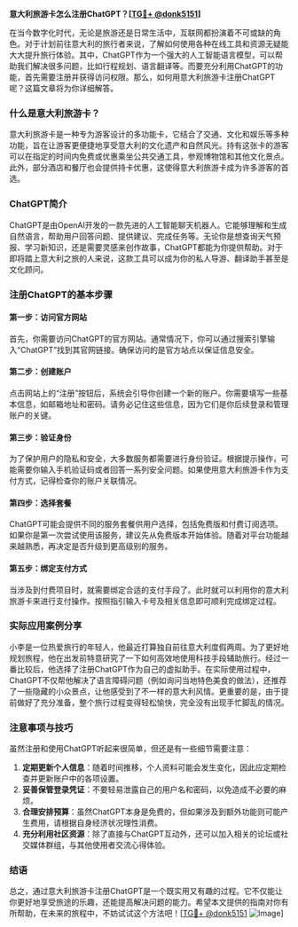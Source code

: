 **意大利旅游卡怎么注册ChatGPT？[[TG💪+ @donk5151](https://t.me/s/donk5151)]**

在当今数字化时代，无论是旅游还是日常生活中，互联网都扮演着不可或缺的角色。对于计划前往意大利的旅行者来说，了解如何使用各种在线工具和资源无疑能大大提升旅行体验。其中，ChatGPT作为一个强大的人工智能语言模型，可以帮助我们解决很多问题，比如行程规划、语言翻译等。而要充分利用ChatGPT的功能，首先需要注册并获得访问权限。那么，如何用意大利旅游卡注册ChatGPT呢？这篇文章将为你详细解答。

### 什么是意大利旅游卡？

意大利旅游卡是一种专为游客设计的多功能卡，它结合了交通、文化和娱乐等多种功能，旨在让游客更便捷地享受意大利的文化遗产和自然风光。持有这张卡的游客可以在指定的时间内免费或优惠乘坐公共交通工具，参观博物馆和其他文化景点。此外，部分酒店和餐厅也会提供持卡优惠，这使得意大利旅游卡成为许多游客的首选。

### ChatGPT简介

ChatGPT是由OpenAI开发的一款先进的人工智能聊天机器人。它能够理解和生成自然语言，帮助用户回答问题、提供建议、完成任务等。无论你是想查询天气预报、学习新知识，还是需要灵感来创作故事，ChatGPT都能为你提供帮助。对于即将踏上意大利之旅的人来说，这款工具可以成为你的私人导游、翻译助手甚至是文化顾问。

### 注册ChatGPT的基本步骤

#### 第一步：访问官方网站

首先，你需要访问ChatGPT的官方网站。通常情况下，你可以通过搜索引擎输入“ChatGPT”找到其官网链接。确保访问的是官方站点以保证信息安全。

#### 第二步：创建账户

点击网站上的“注册”按钮后，系统会引导你创建一个新的账户。你需要填写一些基本信息，如邮箱地址和密码。请务必记住这些信息，因为它们是你后续登录和管理账户的关键。

#### 第三步：验证身份

为了保护用户的隐私和安全，大多数服务都需要进行身份验证。根据提示操作，可能需要你输入手机验证码或者回答一系列安全问题。如果使用意大利旅游卡作为支付方式，记得检查你的账户关联情况。

#### 第四步：选择套餐

ChatGPT可能会提供不同的服务套餐供用户选择，包括免费版和付费订阅选项。如果你是第一次尝试使用该服务，建议先从免费版本开始体验。随着对平台功能越来越熟悉，再决定是否升级到更高级别的服务。

#### 第五步：绑定支付方式

当涉及到付费项目时，就需要绑定合适的支付手段了。此时就可以利用你的意大利旅游卡来进行支付操作。按照指引输入卡号及相关信息即可顺利完成绑定过程。

### 实际应用案例分享

小李是一位热爱旅行的年轻人，他最近打算独自前往意大利度假两周。为了更好地规划旅程，他在出发前特意研究了一下如何高效地使用科技手段辅助旅行。经过一番比较后，他选择了注册ChatGPT作为自己的虚拟助手。在实际使用过程中，ChatGPT不仅帮他解决了语言障碍问题（例如询问当地特色美食的做法），还推荐了一些隐藏的小众景点，让他感受到了不一样的意大利风情。更重要的是，由于提前做好了充分准备，整个旅行过程变得轻松愉快，完全没有出现手忙脚乱的情况。

### 注意事项与技巧

虽然注册和使用ChatGPT听起来很简单，但还是有一些细节需要注意：

1. **定期更新个人信息**：随着时间推移，个人资料可能会发生变化，因此应定期检查并更新账户中的各项设置。
2. **妥善保管登录凭证**：不要轻易泄露自己的用户名和密码，以免造成不必要的麻烦。
3. **合理安排预算**：虽然ChatGPT本身是免费的，但如果涉及到额外功能则可能产生费用，请根据自身经济状况理性消费。
4. **充分利用社区资源**：除了直接与ChatGPT互动外，还可以加入相关的论坛或社交媒体群组，与其他使用者交流心得体验。

### 结语

总之，通过意大利旅游卡注册ChatGPT是一个既实用又有趣的过程。它不仅能让你更好地享受旅途的乐趣，还能提高解决问题的能力。希望本文提供的指南对你有所帮助，在未来的旅程中，不妨试试这个方法吧！[[TG💪+ @donk5151](https://t.me/s/donk5151) ![Image](https://i.postimg.cc/rwNCRYN7/Snipaste-2025-04-30-17-27-05.png)]